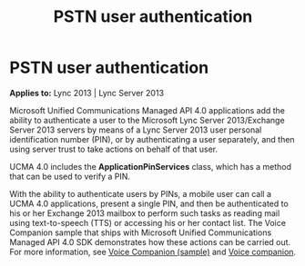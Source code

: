 ﻿---
title: PSTN user authentication
TOCTitle: PSTN user authentication
ms:assetid: 8e0d8150-57bc-49ab-a190-e7e25d42df05
ms:mtpsurl: https://msdn.microsoft.com/library/Dn465941(v=office.15)
ms:contentKeyID: 57102434
ms.date: 07/25/2014
mtps_version: v=office.15
---

# PSTN user authentication


**Applies to:** Lync 2013 | Lync Server 2013

Microsoft Unified Communications Managed API 4.0 applications add the ability to authenticate a user to the Microsoft Lync Server 2013/Exchange Server 2013 servers by means of a Lync Server 2013 user personal identification number (PIN), or by authenticating a user separately, and then using server trust to take actions on behalf of that user.

UCMA 4.0 includes the **ApplicationPinServices** class, which has a method that can be used to verify a PIN.

With the ability to authenticate users by PINs, a mobile user can call a UCMA 4.0 applications, present a single PIN, and then be authenticated to his or her Exchange 2013 mailbox to perform such tasks as reading mail using text-to-speech (TTS) or accessing his or her contact list. The Voice Companion sample that ships with Microsoft Unified Communications Managed API 4.0 SDK demonstrates how these actions can be carried out. For more information, see [Voice Companion (sample)](voice-companion-sample.md) and [Voice companion](voice-companion.md).

